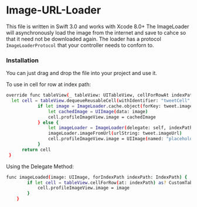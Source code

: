 # Image-URL-Loader

This file is written in Swift 3.0 and works with Xcode 8.0+
The ImageLoader will asynchronously load the image from the internet and save to cahce so that it need not be downloaded again. The loader has a protocol `ImageLoaderProtocol` that your controller needs to conforn to.

### Installation

You can just drag and drop the file into your project and use it.

To use in cell for row at index path:

```sh
override func tableView(_ tableView: UITableView, cellForRowAt indexPath: IndexPath) -> UITableViewCell {
  let cell = tableView.dequeueReusableCell(withIdentifier: "tweetCell", for: indexPath) as! CustomTableViewCell
            if let image = ImageLoader.cache.object(forKey: tweet.imageUrl as AnyObject) as? Data{
                let cachedImage = UIImage(data: image)
                cell.profileImageView.image = cachedImage
            } else {
                let imageLoader = ImageLoader(delegate: self, indexPath: indexPath)
                imageLoader.imageFromUrl(urlString: tweet.imageUrl)
                cell.profileImageView.image = UIImage(named: "placeholder")
            }
      return cell
 }
```


Using the Delegate Method:

```sh
func imageLoaded(image: UIImage, forIndexPath indexPath: IndexPath) {
        if let cell = tableView.cellForRow(at: indexPath) as? CustomTableViewCell {
            cell.profileImageView.image = image
        }
    }
```
